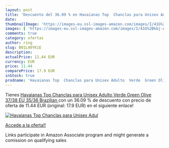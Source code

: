 ```yaml
---
layout: post
title: 'Descuento del 36.09 % en Havaianas Top  Chanclas para Unisex Adul'
date: 
thumbnailImage: 'https://images-eu.ssl-images-amazon.com/images/I/41G%2Bkbj-giL._SL200_.jpg'
images: [ 'https://images-eu.ssl-images-amazon.com/images/I/41G%2Bkbj-giL._SL200_.jpg' ]
comments: true
category: ofertas
author: ring
slug: B01L40YK1E
description:
actualPrice: 11.44 EUR
currency: EUR
price: 11.44
comparePrice: 17.9 EUR
inStock: true
prodname: 'Havaianas Top  Chanclas para Unisex Adulto  Verde  Green Olive   37/38 EU  35/36 Brazilian '
---
```


Tienes [Havaianas Top  Chanclas para Unisex Adulto  Verde  Green Olive   37/38 EU  35/36 Brazilian ](https://www.amazon.es/dp/B01L40YK1E/?tag=tolees-21) con un 36.09 % de descuento con precio de oferta de 11.44 EUR (original: 17.9 EUR) en el siguiente enlace!

[![Havaianas Top  Chanclas para Unisex Adul](https://images-eu.ssl-images-amazon.com/images/I/41G%2Bkbj-giL._SL200_.jpg)](https://www.amazon.es/dp/B01L40YK1E/?tag=tolees-21)

[Accede a la oferta!!](https://www.amazon.es/dp/B01L40YK1E/?tag=tolees-21)

Links participate in Amazon Associate program and might generate a comission on qualifying sales


